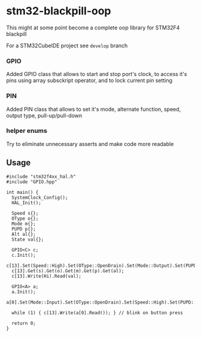 # stm32-blackpill-oop
This might at some point become a complete oop library for STM32F4 blackpill

For a STM32CubeIDE project see `develop` branch

### GPIO
Added GPIO class that allows to start and stop port's clock, to access it's pins using array subsckript operator, and to lock current pin setting

### PIN
Added PIN class that allows to set it's mode, alternate function, speed, output type, pull-up/pull-down

### helper enums
Try to eliminate unnecessary asserts and make code more readable

## Usage

```
#include "stm32f4xx_hal.h"
#include "GPIO.hpp"

int main() {
  SystemClock_Config();
  HAL_Init();

  Speed s{};
  OType o{};
  Mode m{};
  PUPD p{};
  Alt al{};
  State val{};
  
  GPIO<C> c;
  c.Init();
  c[13].Set(Speed::High).Set(OType::OpenDrain).Set(Mode::Output).Set(PUPD::NoPUPD);
  c[13].Get(s).Get(o).Get(m).Get(p).Get(al);
  c[13].Write(Hi).Read(val);
  
  GPIO<A> a;
  a.Init();
  a[0].Set(Mode::Input).Set(OType::OpenDrain).Set(Speed::High).Set(PUPD::PullUp);
  
  while (1) { c[13].Write(a[0].Read()); } // blink on button press

  return 0;
}
```
